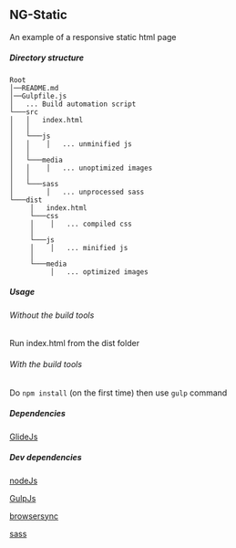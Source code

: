 ## NG-Static
An example of a responsive static html page 


##### Directory structure
```
Root
│──README.md
│──Gulpfile.js    
│   ... Build automation script
└───src
│   │   index.html
│   │
│   └───js
│   │    │   ... unminified js
│   │ 
│   └───media
│   │    │   ... unoptimized images
│   │
│   └───sass
│        │   ... unprocessed sass
└───dist
     │   index.html
     └───css
     │    │   ... compiled css
     │
     └───js
     │    │   ... minified js
     │ 
     └───media
          │   ... optimized images
```

##### Usage
###### Without the build tools
Run index.html from the dist folder
###### With the build tools
Do `npm install` (on the first time) then use `gulp` command

##### Dependencies
 [GlideJs](https://glidejs.com/)

##### Dev dependencies
[nodeJs](https://nodejs.org)

[GulpJs](https://gulpjs.com/)

[browsersync](https://www.browsersync.io/)

[sass](https://sass-lang.com/)
